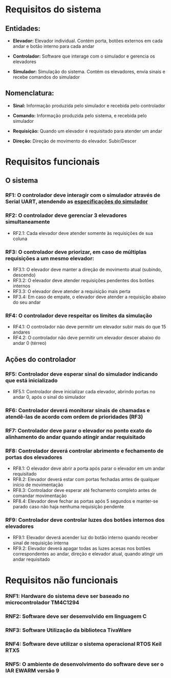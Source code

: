 # Requisitos do sistema

## Entidades:

- **Elevador:** Elevador individual. Contém porta, botões externos em cada andar
  e botão interno para cada andar

- **Controlador:** Software que interage com o simulador e gerencia os elevadores

- **Simulador:** Simulação do sistema. Contém os elevadores, envia sinais e recebe comandos do simulador

## Nomenclatura:

- **Sinal:** Informação produzida pelo simulador e recebida pelo controlador

- **Comando:** Informação produzida pelo sistema, e recebida pelo simulador

- **Requisição:** Quando um elevador é requisitado para atender um andar

- **Direção:** Direção de movimento do elevador. Subir/Descer

# Requisitos funcionais

## O sistema

### RF1: O controlador deve interagir com o simulador através de Serial UART, atendendo as [especificações do simulador](../docs/simulator_spec.pdf)

### RF2: O controlador deve gerenciar 3 elevadores simultaneamente

- RF2.1: Cada elevador deve atender somente às requisições de sua coluna

### RF3: O controlador deve priorizar, em caso de múltiplas requisições a um mesmo elevador:

- RF3.1: O elevador deve manter a direção de movimento atual (subindo, descendo)
- RF3.2: O elevador deve atender requisições pendentes dos botões internos
- RF3.3: O elevador deve atender a requisição mais perta
- RF3.4: Em caso de empate, o elevador deve atender a requisição abaixo do seu andar

### RF4: O controlador deve respeitar os limites da simulação

- RF4.1: O controlador não deve permitir um elevador subir mais do que 15 andares
- RF4.2: O controlador não deve permitir um elevador descer abaixo do andar 0 (térreo)

## Ações do controlador

### RF5: Controlador deve esperar sinal do simulador indicando que está inicializado

- RF5.1: Controlador deve inicializar cada elevador, abrindo portas no andar 0, após o sinal do simulador

### RF6: Controlador deverá monitorar sinais de chamadas e atendê-las de acordo com ordem de prioridades (RF3)

### RF7: Controlador deve parar o elevador no ponto exato do alinhamento do andar quando atingir andar requisitado

### RF8: Controlador deverá controlar abrimento e fechamento de portas dos elevadores

- RF8.1: O elevador deve abrir a porta após parar o elevador em um andar requisitado
- RF8.2: Elevador deverá estar com portas fechadas antes de qualquer início de movimentação
- RF8.3: Controlador deve esperar até fechamento completo antes de comandar movimentação
- RF8.4: Elevador deve fechar as portas após 5 segundos e manter-se parado caso não haja nenhuma requisição pendente

### RF9: Controlador deve controlar luzes dos botões internos dos elevadores

- RF9.1: Elevador deverá acender luz do botão interno quando receber sinal de requisição interna
- RF9.2: Elevador deverá apagar todas as luzes acesas nos botões correspondentes ao andar, direção e elevador atual, quando atingir um andar requisitado

# Requisitos não funcionais

### RNF1: Hardware do sistema deve ser baseado no microcontrolador TM4C1294

### RNF2: Software deve ser desenvolvido em linguagem C

### RNF3: Software Utilização da biblioteca TivaWare

### RNF4: Software deve utilizar o sistema operacional RTOS Keil RTX5

### RNF5: O ambiente de desenvolvimento do software deve ser o IAR EWARM versão 9
